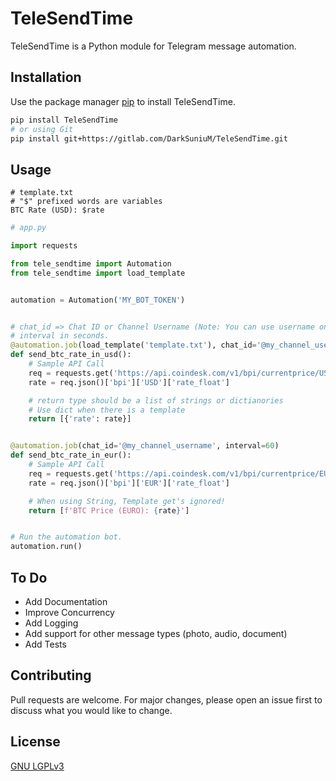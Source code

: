 # TeleSendTime
TeleSendTime is a Python module for Telegram message automation.

## Installation

Use the package manager [pip](https://pip.pypa.io/en/stable/) to install TeleSendTime.

```bash
pip install TeleSendTime
# or using Git
pip install git+https://gitlab.com/DarkSuniuM/TeleSendTime.git
```

## Usage

```
# template.txt
# "$" prefixed words are variables
BTC Rate (USD): $rate
```

```python
# app.py

import requests

from tele_sendtime import Automation
from tele_sendtime import load_template


automation = Automation('MY_BOT_TOKEN')


# chat_id => Chat ID or Channel Username (Note: You can use username only for channels)
# interval in seconds.
@automation.job(load_template('template.txt'), chat_id='@my_channel_username', interval=60)
def send_btc_rate_in_usd():
    # Sample API Call
    req = requests.get('https://api.coindesk.com/v1/bpi/currentprice/USD.json')
    rate = req.json()['bpi']['USD']['rate_float']

    # return type should be a list of strings or dictianories
    # Use dict when there is a template
    return [{'rate': rate}] 


@automation.job(chat_id='@my_channel_username', interval=60)
def send_btc_rate_in_eur():
    # Sample API Call
    req = requests.get('https://api.coindesk.com/v1/bpi/currentprice/EUR.json')
    rate = req.json()['bpi']['EUR']['rate_float']

    # When using String, Template get's ignored!
    return [f'BTC Price (EURO): {rate}']


# Run the automation bot.
automation.run()
```

## To Do
* Add Documentation
* Improve Concurrency
* Add Logging
* Add support for other message types (photo, audio, document)
* Add Tests


## Contributing
Pull requests are welcome. For major changes, please open an issue first to discuss what you would like to change.

<!-- Please make sure to update tests as appropriate. -->

## License
[GNU LGPLv3](https://choosealicense.com/licenses/lgpl-3.0/)